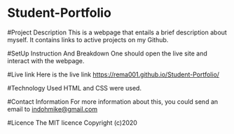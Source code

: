 # Student-Portfolio

#Project Description
This is a webpage that entails a brief description about myself. It contains links to active projects on my Github.

#SetUp Instruction And Breakdown
One should open the live site and interact with the webpage.

#Live link
Here is the live link https://rema001.github.io/Student-Portfolio/

#Technology Used
HTML and CSS were used.

#Contact Information
For more information about this, you could send an email to indohmike@gmail.com

#Licence
The MIT licence Copyright (c)2020

